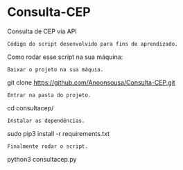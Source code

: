 # Consulta-CEP
Consulta de CEP via API



    Código do script desenvolvido para fins de aprendizado.

Como rodar esse script na sua máquina:

    Baixar o projeto na sua máquia.

git clone https://github.com/Anoonsousa/Consulta-CEP.git

    Entrar na pasta do projeto.

cd  consultacep/

    Instalar as dependências.

sudo pip3 install -r requirements.txt

    Finalmente rodar o script.

python3 consultacep.py
